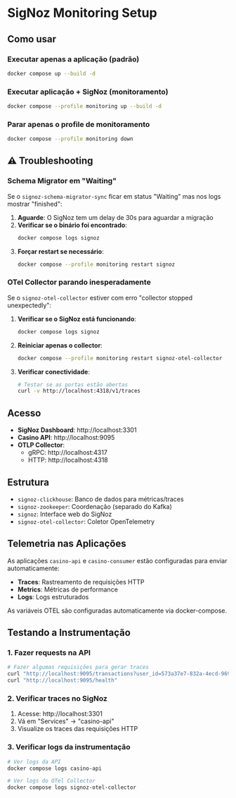 # SigNoz Monitoring Setup

## Como usar

### Executar apenas a aplicação (padrão)
```bash
docker compose up --build -d
```

### Executar aplicação + SigNoz (monitoramento)
```bash
docker compose --profile monitoring up --build -d
```

### Parar apenas o profile de monitoramento
```bash
docker compose --profile monitoring down
```

## ⚠️ Troubleshooting

### Schema Migrator em "Waiting"
Se o `signoz-schema-migrator-sync` ficar em status "Waiting" mas nos logs mostrar "finished":

1. **Aguarde**: O SigNoz tem um delay de 30s para aguardar a migração
2. **Verificar se o binário foi encontrado**:
   ```bash
   docker compose logs signoz
   ```
3. **Forçar restart se necessário**:
   ```bash
   docker compose --profile monitoring restart signoz
   ```

### OTel Collector parando inesperadamente
Se o `signoz-otel-collector` estiver com erro "collector stopped unexpectedly":

1. **Verificar se o SigNoz está funcionando**:
   ```bash
   docker compose logs signoz
   ```
2. **Reiniciar apenas o collector**:
   ```bash
   docker compose --profile monitoring restart signoz-otel-collector
   ```
3. **Verificar conectividade**:
   ```bash
   # Testar se as portas estão abertas
   curl -v http://localhost:4318/v1/traces
   ```

## Acesso

- **SigNoz Dashboard**: http://localhost:3301
- **Casino API**: http://localhost:9095  
- **OTLP Collector**: 
  - gRPC: http://localhost:4317
  - HTTP: http://localhost:4318

## Estrutura

- `signoz-clickhouse`: Banco de dados para métricas/traces
- `signoz-zookeeper`: Coordenação (separado do Kafka)
- `signoz`: Interface web do SigNoz
- `signoz-otel-collector`: Coletor OpenTelemetry

## Telemetria nas Aplicações

As aplicações `casino-api` e `casino-consumer` estão configuradas para enviar automaticamente:
- **Traces**: Rastreamento de requisições HTTP
- **Metrics**: Métricas de performance  
- **Logs**: Logs estruturados

As variáveis OTEL são configuradas automaticamente via docker-compose.

## Testando a Instrumentação

### 1. Fazer requests na API
```bash
# Fazer algumas requisições para gerar traces
curl "http://localhost:9095/transactions?user_id=573a37e7-832a-4ecd-9691-41ff29afb955&limit=5"
curl "http://localhost:9095/health"
```

### 2. Verificar traces no SigNoz
1. Acesse: http://localhost:3301
2. Vá em "Services" → "casino-api"
3. Visualize os traces das requisições HTTP

### 3. Verificar logs da instrumentação
```bash
# Ver logs da API
docker compose logs casino-api

# Ver logs do OTel Collector  
docker compose logs signoz-otel-collector
```